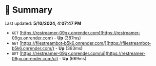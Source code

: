 # 📖 Summary
Last updated: **5/10/2024, 4:07:47 PM**

- `GET` [https://restreamer-09gx.onrender.com](https://restreamer-09gx.onrender.com) - **Up** (387ms)
- `GET` [https://filestreambot-b5k6.onrender.com/](https://filestreambot-b5k6.onrender.com/) - **Up** (393ms)
- `GET` [https://restreamer-09gx.onrender.com/ui](https://restreamer-09gx.onrender.com/ui) - **Up** (669ms)
